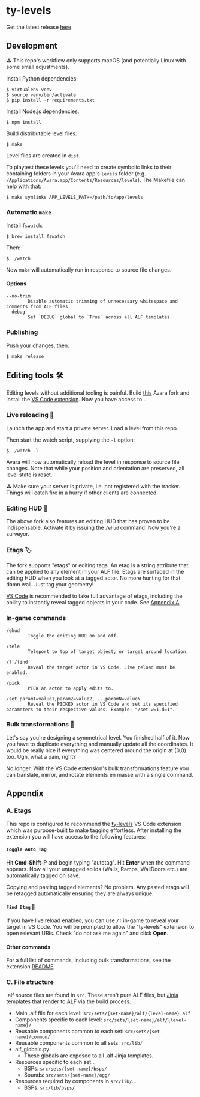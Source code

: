 # ty-levels

Get the latest release [here](https://github.com/skedastik/ty-levels/releases/latest).

## Development

⚠️ This repo's workflow only supports macOS (and potentially Linux with some small adjustments).

Install Python dependencies:

    $ virtualenv venv
    $ source venv/bin/activate
    $ pip install -r requirements.txt

Install Node.js dependencies:

    $ npm install

Build distributable level files:

    $ make

Level files are created in `dist`.

To playtest these levels you'll need to create symbolic links to their containing folders in your Avara app's `levels` folder (e.g. `/Applications/Avara.app/Contents/Resources/levels`). The Makefile can help with that:

    $ make symlinks APP_LEVELS_PATH=/path/to/app/levels

### Automatic `make`

Install `fswatch`:

    $ brew install fswatch

 Then:

    $ ./watch

Now `make` will automatically run in response to source file changes.

#### Options

    --no-trim
            Disable automatic trimming of unnecessary whitespace and comments from ALF files.
    --debug
            Set `DEBUG` global to `True` across all ALF templates.

### Publishing

Push your changes, then:

    $ make release

## Editing tools 🛠️

Editing levels without additional tooling is painful. Build [this](https://github.com/skedastik/Avara/tree/editor-tools) Avara fork and install the [VS Code extension](https://marketplace.visualstudio.com/items?itemName=skedastik.ty-levels). Now you have access to...

### Live reloading 🎥

Launch the app and start a private server. Load a level from this repo.

Then start the watch script, supplying the `-l` option:

    $ ./watch -l

Avara will now automatically reload the level in response to source file changes. Note that while your position and orientation are preserved, all level state is reset.

⚠️ Make sure your server is private, i.e. not registered with the tracker. Things will catch fire in a hurry if other clients are connected.

### Editing HUD 🥽

The above fork also features an editing HUD that has proven to be indispensable. Activate it by issuing the `/ehud` command. Now you're a surveyor.

### Etags 🏷️

The fork supports "etags" or editing tags. An etag is a string attribute that can be applied to any element in your ALF file. Etags are surfaced in the editing HUD when you look at a tagged actor. No more hunting for that damn wall. Just tag your geometry!

[VS Code](https://code.visualstudio.com) is recommended to take full advantage of etags, including the ability to instantly reveal tagged objects in your code. See [Appendix A](#a-etags).

### In-game commands

    /ehud
            Toggle the editing HUD on and off.
            
    /tele
            Teleport to top of target object, or target ground location.

    /f /find
            Reveal the target actor in VS Code. Live reload must be enabled.

    /pick
            PICK an actor to apply edits to.

    /set param1=value1,param2=value2,...,paramN=valueN
            Reveal the PICKED actor in VS Code and set its specified parameters to their respective values. Example: "/set w=1,d=1".
            

### Bulk transformations 📐

Let's say you're designing a symmetrical level. You finished half of it. Now you have to duplicate everything and manually update all the coordinates. It would be really nice if everything was centered around the origin at (0,0) too. Ugh, what a pain, right?

No longer. With the VS Code extension's bulk transformations feature you can translate, mirror, and rotate elements en masse with a single command.

## Appendix

### A. Etags

This repo is configured to recommend the [ty-levels](https://marketplace.visualstudio.com/items?itemName=skedastik.ty-levels) VS Code extension which was purpose-built to make tagging effortless. After installing the extension you will have access to the following features:

#### `Toggle Auto Tag`

Hit **Cmd-Shift-P** and begin typing "autotag". Hit **Enter** when the command appears. Now all your untagged solids (Walls, Ramps, WallDoors etc.) are automatically tagged on save.

Copying and pasting tagged elements? No problem. Any pasted etags will be retagged automatically ensuring they are always unique.

#### `Find Etag` 🔎

If you have live reload enabled, you can use `/f` in-game to reveal your target in VS Code. You will be prompted to allow the "ty-levels" extension to open relevant URIs. Check "do not ask me again" and click **Open**.

#### Other commands

For a full list of commands, including bulk transformations, see the extension [README](https://marketplace.visualstudio.com/items?itemName=skedastik.ty-levels).

### C. File structure

.alf source files are found in `src`. These aren't pure ALF files, but [Jinja](https://jinja.palletsprojects.com) templates that render to ALF via the build process.

- Main .alf file for each level: `src/sets/{set-name}/alf/{level-name}.alf`
- Components specific to each level: `src/sets/{set-name}/alf/{level-name}/`
- Reusable components common to each set: `src/sets/{set-name}/common/`
- Reusable components common to all sets: `src/lib/`
- alf_globals.py
    - These globals are exposed to all .alf Jinja templates.
- Resources specific to each set...
    - BSPs: `src/sets/{set-name}/bsps/`
    - Sounds: `src/sets/{set-name}/ogg/`
- Resources required by components in `src/lib/`...
    - BSPs: `src/lib/bsps/`
